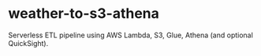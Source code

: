 # weather-to-s3-athena
Serverless ETL pipeline using AWS Lambda, S3, Glue, Athena (and optional QuickSight).
